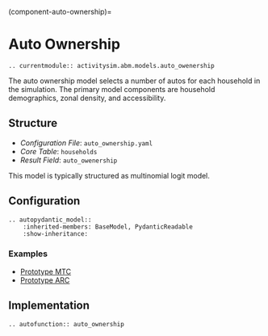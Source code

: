 (component-auto-ownership)=
# Auto Ownership

```{eval-rst}
.. currentmodule:: activitysim.abm.models.auto_owenership
```

The auto ownership model selects a number of autos for each household in the simulation.
The primary model components are household demographics, zonal density, and accessibility.

## Structure

- *Configuration File*: `auto_ownership.yaml`
- *Core Table*: `households`
- *Result Field*: `auto_owenership`

This model is typically structured as multinomial logit model.

## Configuration

```{eval-rst}
.. autopydantic_model::
    :inherited-members: BaseModel, PydanticReadable
    :show-inheritance:
```

### Examples

- [Prototype MTC](https://github.com/ActivitySim/activitysim/blob/main/activitysim/examples/prototype_mtc/configs/auto_ownership.yaml)
- [Prototype ARC](https://github.com/ActivitySim/activitysim/blob/main/activitysim/examples/prototype_arc/configs/auto_ownership.yaml)

## Implementation

```{eval-rst}
.. autofunction:: auto_ownership
```

